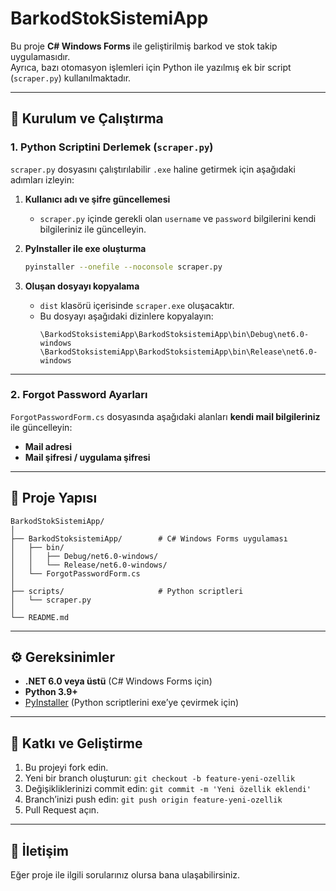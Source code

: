 # BarkodStokSistemiApp

Bu proje **C# Windows Forms** ile geliştirilmiş barkod ve stok takip uygulamasıdır.  
Ayrıca, bazı otomasyon işlemleri için Python ile yazılmış ek bir script (`scraper.py`) kullanılmaktadır.

---

## 📌 Kurulum ve Çalıştırma

### 1. Python Scriptini Derlemek (`scraper.py`)
`scraper.py` dosyasını çalıştırılabilir `.exe` haline getirmek için aşağıdaki adımları izleyin:

1. **Kullanıcı adı ve şifre güncellemesi**
   - `scraper.py` içinde gerekli olan `username` ve `password` bilgilerini kendi bilgileriniz ile güncelleyin.

2. **PyInstaller ile exe oluşturma**
   ```bash
   pyinstaller --onefile --noconsole scraper.py
   ```

3. **Oluşan dosyayı kopyalama**
   - `dist` klasörü içerisinde `scraper.exe` oluşacaktır.
   - Bu dosyayı aşağıdaki dizinlere kopyalayın:
     ```
     \BarkodStoksistemiApp\BarkodStoksistemiApp\bin\Debug\net6.0-windows
     \BarkodStoksistemiApp\BarkodStoksistemiApp\bin\Release\net6.0-windows
     ```

---

### 2. Forgot Password Ayarları
`ForgotPasswordForm.cs` dosyasında aşağıdaki alanları **kendi mail bilgileriniz** ile güncelleyin:

- **Mail adresi**
- **Mail şifresi / uygulama şifresi**

---

## 📂 Proje Yapısı

```
BarkodStokSistemiApp/
│
├── BarkodStoksistemiApp/        # C# Windows Forms uygulaması
│   ├── bin/
│   │   ├── Debug/net6.0-windows/
│   │   └── Release/net6.0-windows/
│   └── ForgotPasswordForm.cs
│
├── scripts/                     # Python scriptleri
│   └── scraper.py
│
└── README.md
```

---

## ⚙️ Gereksinimler

- **.NET 6.0 veya üstü** (C# Windows Forms için)
- **Python 3.9+**
- [PyInstaller](https://pyinstaller.org/en/stable/) (Python scriptlerini exe’ye çevirmek için)

---

## 🚀 Katkı ve Geliştirme

1. Bu projeyi fork edin.
2. Yeni bir branch oluşturun: `git checkout -b feature-yeni-ozellik`
3. Değişikliklerinizi commit edin: `git commit -m 'Yeni özellik eklendi'`
4. Branch’inizi push edin: `git push origin feature-yeni-ozellik`
5. Pull Request açın.

---

## 📧 İletişim

Eğer proje ile ilgili sorularınız olursa bana ulaşabilirsiniz.  
